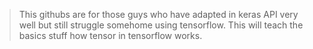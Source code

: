>This githubs are for those guys who have adapted in keras API very well but still struggle somehome using tensorflow. This will teach the basics stuff how tensor in tensorflow works.

